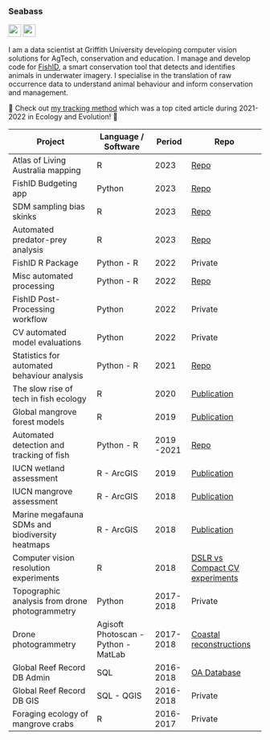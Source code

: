 ### Seabass
<p><a href="https://www.twitter.com/seabassphd"><img src="https://img.shields.io/badge/twitter-%231DA1F2.svg?&style=for-the-badge&logo=twitter&logoColor=white" height=25></a> <a href="https://www.linkedin.com/in/sebastianlopez-marcano/"><img src="https://img.shields.io/badge/linkedin-%230077B5.svg?&style=for-the-badge&logo=linkedin&logoColor=white" height=25></a>

I am a data scientist at Griffith University developing computer vision solutions for AgTech, conservation and education. I manage and develop code for [FishID](https://ardc.edu.au/project/fishid/), a smart conservation tool that detects and identifies animals in underwater imagery. I specialise in the translation of raw occurrence data to understand animal behaviour and inform conservation and management. 

🚀 Check out [my tracking method](https://github.com/slopezmarcano/automated-fish-tracking) which was a top cited article during 2021-2022 in Ecology and Evolution! 🚀

| Project | Language / Software | Period | Repo |
| -------- | -------- | -------- | -------- |
| Atlas of Living Australia mapping | R | 2023 | [Repo](https://github.com/slopezmarcano/ala-mapping) |
| FishID Budgeting app | Python | 2023 | [Repo](https://github.com/slopezmarcano/fishid-budgeting) |
| SDM sampling bias skinks | R | 2023 | [Repo](https://github.com/slopezmarcano/skinks-occurrences) |
| Automated predator-prey analysis | R | 2023 | [Repo](https://github.com/slopezmarcano/live-play-together-fishid) |
| FishID R Package | Python - R | 2022 | Private |
| Misc automated processing | Python - R | 2022 | [Repo](https://github.com/slopezmarcano/Dump) |
| FishID Post-Processing workflow | Python | 2022 | Private |
| CV automated model evaluations | Python | 2022| Private |
| Statistics for automated behaviour analysis | Python - R | 2021 | [Repo](https://github.com/slopezmarcano/sem-for-automated-animal-behaviour) |
| The slow rise of tech in fish ecology| R | 2020 | [Publication]( https://doi.org/10.1002/aqc.3432) |
| Global mangrove forest models | R | 2019 | [Publication](https://doi.org/10.1016/j.biocon.2020.108637) |
| Automated detection and tracking of fish | Python - R | 2019 -2021 | [Repo](https://github.com/slopezmarcano/automated-fish-tracking) |
| IUCN wetland assessment | R - ArcGIS | 2019 | [Publication](https://doi.org/10.1016/j.ecolind.2020.106489) |
| IUCN mangrove assessment | R - ArcGIS | 2018 | [Publication](https://doi.org/10.1016/j.biocon.2020.108751) |
| Marine megafauna SDMs and biodiversity heatmaps | R - ArcGIS | 2018 | [Publication](https://www.cell.com/trends/ecology-evolution/fulltext/S0169-5347(19)30109-0?_returnURL=https%3A%2F%2Flinkinghub.elsevier.com%2Fretrieve%2Fpii%2FS0169534719301090%3Fshowall%3Dtrue) |
| Computer vision resolution experiments | R | 2018 | [DSLR vs Compact CV experiments](https://www.notion.so/glowfishid/Influence-of-image-resolution-on-deep-learning-models-940a4a0971df4e22abe93eec9ec31568?pvs=4)|
| Topographic analysis from drone photogrammetry | Python | 2017-2018 | Private |
| Drone photogrammetry | Agisoft Photoscan - Python - MatLab | 2017-2018 | [Coastal reconstructions](https://sketchfab.com/3d-models/3d-reconstruction-sandgate-10050-c6a7e392213b450aac895cde2666c278) |
| Global Reef Record DB Admin | SQL | 2016-2018 | [OA Database](https://espace.library.uq.edu.au/view/UQ:734799) |
| Global Reef Record DB GIS | SQL - QGIS | 2016-2018 | Private |
| Foraging ecology of mangrove crabs | R | 2016-2017 | Private |